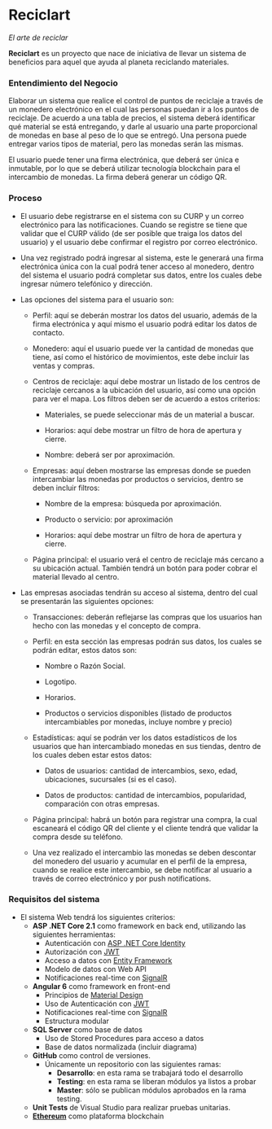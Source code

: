# Reciclart
*El arte de reciclar*

**Reciclart** es un proyecto que nace de iniciativa de llevar un sistema de beneficios para aquel que ayuda al planeta reciclando materiales.


### Entendimiento del Negocio


Elaborar un sistema que realice el control de puntos de reciclaje a través de un monedero electrónico en el cual las personas puedan ir a los puntos de reciclaje. De acuerdo a una tabla de precios, el sistema deberá identificar qué material se está entregando, y darle al usuario una parte proporcional de monedas en base al peso de lo que se entregó. Una persona puede entregar varios tipos de material, pero las monedas serán las mismas.

El usuario puede tener una firma electrónica, que deberá ser única e inmutable, por lo que se deberá utilizar tecnología blockchain para el intercambio de monedas. La firma deberá generar un código QR.


### Proceso

 - El usuario debe registrarse en el sistema con su CURP y un correo electrónico para las notificaciones. Cuando se registre se tiene que validar que el CURP válido (de ser posible que traiga los datos del usuario) y el usuario debe confirmar el registro por correo electrónico.

 - Una vez registrado podrá ingresar al sistema, este le generará una firma electrónica única con la cual podrá tener acceso al monedero, dentro del sistema el usuario podrá completar sus datos, entre los cuales debe ingresar número telefónico y dirección.

 - Las opciones del sistema para el usuario son:

	 - Perfil: aquí se deberán mostrar los datos del usuario, además de la 
   firma electrónica y aquí mismo el usuario podrá editar los datos de 
   contacto.

	- Monedero: aquí el usuario puede ver la cantidad de monedas que tiene, así como el histórico de movimientos, este debe incluir las ventas y compras.

	- Centros de reciclaje: aquí debe mostrar un listado de los centros de reciclaje cercanos a la ubicación del usuario, así como una opción para ver el mapa. Los filtros deben ser de acuerdo a estos criterios:

		-	Materiales, se puede seleccionar más de un material a buscar.

		- Horarios: aquí debe mostrar un filtro de hora de apertura y cierre.

		- Nombre: deberá ser por aproximación.

	- Empresas: aquí deben mostrarse las empresas donde se pueden intercambiar las monedas por productos o servicios, dentro se deben incluir filtros:

		-	Nombre de la empresa: búsqueda por aproximación.

		-	Producto o servicio: por aproximación

		-	Horarios: aquí debe mostrar un filtro de hora de apertura y cierre.

	-	Página principal: el usuario verá el centro de reciclaje más cercano a su ubicación actual. También tendrá un botón para poder cobrar el material llevado al centro.

-	Las empresas asociadas tendrán su acceso al sistema, dentro del cual se presentarán las siguientes opciones:

	-	Transacciones: deberán reflejarse las compras que los usuarios han hecho con las monedas y el concepto de compra.

	-	Perfil: en esta sección las empresas podrán sus datos, los cuales se podrán editar, estos datos son:

		-	Nombre o Razón Social.

		-	Logotipo.

		-	Horarios.

		-	Productos o servicios disponibles (listado de productos intercambiables por monedas, incluye nombre y precio)

	-	Estadísticas: aquí se podrán ver los datos estadísticos de los usuarios que han intercambiado monedas en sus tiendas, dentro de los cuales deben estar estos datos:

		-	Datos de usuarios: cantidad de intercambios, sexo, edad, ubicaciones, sucursales (si es el caso).

		-	Datos de productos: cantidad de intercambios, popularidad, comparación con otras empresas.

	-	Página principal: habrá un botón para registrar una compra, la cual escaneará el código QR del cliente y el cliente tendrá que validar la compra desde su teléfono.

	-	Una vez realizado el intercambio las monedas se deben descontar del monedero del usuario y acumular en el perfil de la empresa, cuando se realice este intercambio, se debe notificar al usuario a través de correo electrónico y por push notifications.

### Requisitos del sistema

-	El sistema Web tendrá los siguientes criterios:
	- **ASP .NET Core 2.1** como framework en back end, utilizando las siguientes herramientas:
		- Autenticación con [ASP .NET Core Identity](https://docs.microsoft.com/en-us/aspnet/core/security/authentication/identity?view=aspnetcore-2.1&tabs=visual-studio)
		- Autorización con [JWT](https://auth0.com/blog/securing-asp-dot-net-core-2-applications-with-jwts/)
		- Acceso a datos con [Entity Framework](https://docs.microsoft.com/en-us/aspnet/core/data/ef-mvc/intro?view=aspnetcore-2.1)
		- Modelo de datos con Web API
		- Notificaciones real-time con [SignalR](https://docs.microsoft.com/en-us/aspnet/core/signalr/introduction?view=aspnetcore-2.1)
	-  **Angular 6** como framework en front-end
		- Principios de [Material Design](https://material.angular.io/)
		- Uso de Autenticación con [JWT](https://github.com/auth0/angular2-jwt/)
		- Notificaciones real-time con [SignalR](https://www.npmjs.com/package/ng2-signalr)
		- Estructura modular
	- **SQL Server** como base de datos
		- Uso de Stored Procedures para acceso a datos
		- Base de datos normalizada (incluir diagrama)
	- **GitHub** como control de versiones.
		- Únicamente un repositorio con las siguientes ramas:
			- **Desarrollo**: en esta rama se trabajará todo el desarrollo
			- **Testing**: en esta rama se liberan módulos ya listos a probar
			- **Master**: sólo se publican módulos aprobados en la rama testing.
	- **Unit Tests** de  Visual Studio para realizar pruebas unitarias.
	- **[Ethereum](https://www.ethereum.org/)** como plataforma blockchain
